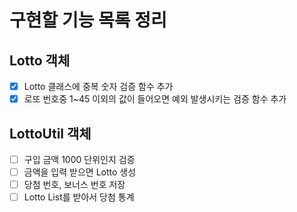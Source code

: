 # 구현할 기능 목록 정리

## Lotto 객체

- [X] Lotto 클래스에 중복 숫자 검증 함수 추가
- [X] 로또 번호중 1~45 이외의 값이 들어오면 예외 발생시키는 검증 함수 추가

## LottoUtil 객체

- [ ] 구입 금액 1000 단위인지 검증
- [ ] 금액을 입력 받으면 Lotto 생성
- [ ] 당첨 번호, 보너스 번호 저장
- [ ] Lotto List를 받아서 당첨 통계
